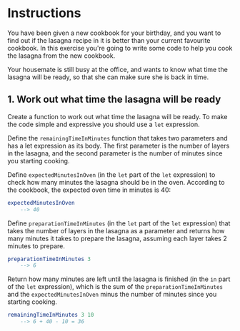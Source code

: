 # Instructions

You have been given a new cookbook for your birthday, and you want to find out if the lasagna recipe in it is better than your current favourite cookbook. In this exercise you're going to write some code to help you cook the lasagna from the new cookbook.

Your housemate is still busy at the office, and wants to know what time the lasagna will be ready, so that she can make sure she is back in time.

## 1. Work out what time the lasagna will be ready

Create a function to work out what time the lasagna will be ready. To make the code simple and expressive you should use a `let` expression.

Define the `remainingTimeInMinutes` function that takes two parameters and has a let expression as its body. The first parameter is the number of layers in the lasagna, and the second parameter is the number of minutes since you starting cooking.

Define `expectedMinutesInOven` (in the `let` part of the `let` expression) to check how many minutes the lasagna should be in the oven. According to the cookbook, the expected oven time in minutes is 40:

```elm
expectedMinutesInOven
    --> 40
```

Define `preparationTimeInMinutes` (in the `let` part of the `let` expression) that takes the number of layers in the lasagna as a parameter and returns how many minutes it takes to prepare the lasagna, assuming each layer takes 2 minutes to prepare.

```elm
preparationTimeInMinutes 3
    --> 6
```

Return how many minutes are left until the lasagna is finished (in the `in` part of the `let` expression), which is the sum of the `preparationTimeInMinutes` and the `expectedMinutesInOven` minus the number of minutes since you starting cooking.

```elm
remainingTimeInMinutes 3 10
    --> 6 + 40 - 10 = 36
```

